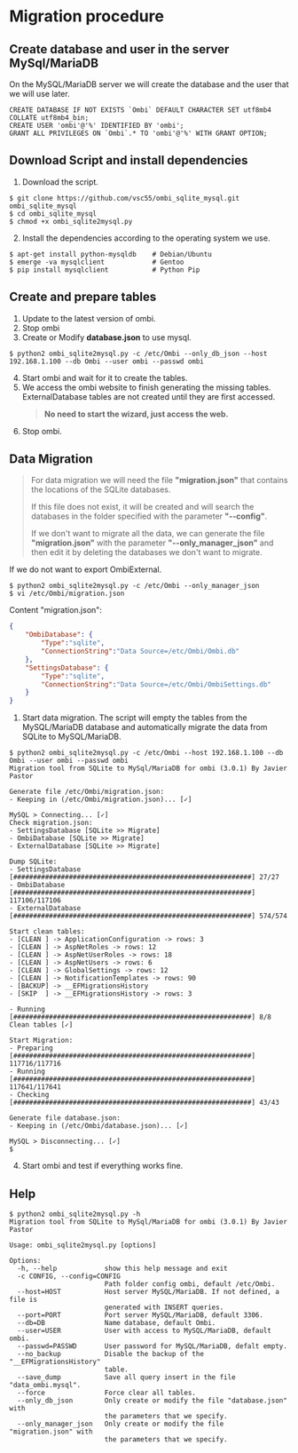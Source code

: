 # Migration procedure

## Create database and user in the server MySql/MariaDB
On the MySQL/MariaDB server we will create the database and the user that we will use later.
```mysql
CREATE DATABASE IF NOT EXISTS `Ombi` DEFAULT CHARACTER SET utf8mb4 COLLATE utf8mb4_bin;
CREATE USER 'ombi'@'%' IDENTIFIED BY 'ombi';
GRANT ALL PRIVILEGES ON `Ombi`.* TO 'ombi'@'%' WITH GRANT OPTION;
```

## Download Script and install dependencies
1. Download the script.
```
$ git clone https://github.com/vsc55/ombi_sqlite_mysql.git ombi_sqlite_mysql
$ cd ombi_sqlite_mysql
$ chmod +x ombi_sqlite2mysql.py
```
2. Install the dependencies according to the operating system we use.
```
$ apt-get install python-mysqldb    # Debian/Ubuntu
$ emerge -va mysqlclient            # Gentoo
$ pip install mysqlclient           # Python Pip
```

## Create and prepare tables
1. Update to the latest version of ombi.
2. Stop ombi
3. Create or Modify **database.json** to use mysql.
```
$ python2 ombi_sqlite2mysql.py -c /etc/Ombi --only_db_json --host 192.168.1.100 --db Ombi --user ombi --passwd ombi 
```
4. Start ombi and wait for it to create the tables.
5. We access the ombi website to finish generating the missing tables. ExternalDatabase tables are not created until they are first accessed. 
   > **No need to start the wizard, just access the web.**
6. Stop ombi.

## Data Migration
> For data migration we will need the file **"migration.json"** that contains the locations of the SQLite databases.
> 
> If this file does not exist, it will be created and will search the databases in the folder specified with the parameter **"--config"**.
>
>If we don't want to migrate all the data, we can generate the file **"migration.json"** with the parameter **"--only_manager_json"** and then edit it by deleting the databases we don't want to migrate.

If we do not want to export OmbiExternal.
```
$ python2 ombi_sqlite2mysql.py -c /etc/Ombi --only_manager_json
$ vi /etc/Ombi/migration.json
```
Content "migration.json":
```json
{
    "OmbiDatabase": {
        "Type":"sqlite",
        "ConnectionString":"Data Source=/etc/Ombi/Ombi.db"
    },
    "SettingsDatabase": {
        "Type":"sqlite",
        "ConnectionString":"Data Source=/etc/Ombi/OmbiSettings.db"
    }
}
```

1. Start data migration.
The script will empty the tables from the MySQL/MariaDB database and automatically migrate the data from SQLite to MySQL/MariaDB.
```
$ python2 ombi_sqlite2mysql.py -c /etc/Ombi --host 192.168.1.100 --db Ombi --user ombi --passwd ombi
Migration tool from SQLite to MySql/MariaDB for ombi (3.0.1) By Javier Pastor

Generate file /etc/Ombi/migration.json:
- Keeping in (/etc/Ombi/migration.json)... [✓]

MySQL > Connecting... [✓]
Check migration.json:
- SettingsDatabase [SQLite >> Migrate]
- OmbiDatabase [SQLite >> Migrate]
- ExternalDatabase [SQLite >> Migrate]

Dump SQLite:
- SettingsDatabase  [############################################################] 27/27
- OmbiDatabase      [############################################################] 117106/117106
- ExternalDatabase  [############################################################] 574/574

Start clean tables:
- [CLEAN ] -> ApplicationConfiguration -> rows: 3
- [CLEAN ] -> AspNetRoles -> rows: 12
- [CLEAN ] -> AspNetUserRoles -> rows: 18
- [CLEAN ] -> AspNetUsers -> rows: 6
- [CLEAN ] -> GlobalSettings -> rows: 12
- [CLEAN ] -> NotificationTemplates -> rows: 90
- [BACKUP] -> __EFMigrationsHistory
- [SKIP  ] -> __EFMigrationsHistory -> rows: 3

- Running   [############################################################] 8/8
Clean tables [✓]

Start Migration:
- Preparing [############################################################] 117716/117716
- Running   [############################################################] 117641/117641
- Checking  [############################################################] 43/43

Generate file database.json:
- Keeping in (/etc/Ombi/database.json)... [✓]

MySQL > Disconnecting... [✓]
$
```
4. Start ombi and test if everything works fine.

## Help
```
$ python2 ombi_sqlite2mysql.py -h
Migration tool from SQLite to MySql/MariaDB for ombi (3.0.1) By Javier Pastor

Usage: ombi_sqlite2mysql.py [options]

Options:
  -h, --help            show this help message and exit
  -c CONFIG, --config=CONFIG
                        Path folder config ombi, default /etc/Ombi.
  --host=HOST           Host server MySQL/MariaDB. If not defined, a file is
                        generated with INSERT queries.
  --port=PORT           Port server MySQL/MariaDB, default 3306.
  --db=DB               Name database, default Ombi.
  --user=USER           User with access to MySQL/MariaDB, default ombi.
  --passwd=PASSWD       User password for MySQL/MariaDB, defalt empty.
  --no_backup           Disable the backup of the "__EFMigrationsHistory"
                        table.
  --save_dump           Save all query insert in the file "data_ombi.mysql".
  --force               Force clear all tables.
  --only_db_json        Only create or modify the file "database.json" with
                        the parameters that we specify.
  --only_manager_json   Only create or modify the file "migration.json" with
                        the parameters that we specify.
```
